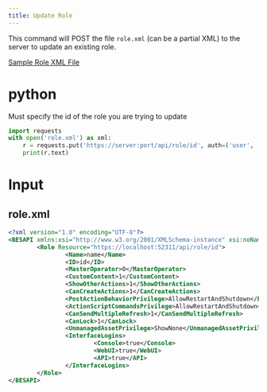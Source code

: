 ```yaml
---
title: Update Role
---
```


This command will POST the file `role.xml` (can be a partial XML) to the server to update an existing role.

[Sample Role XML File](./role.xml)

# python
Must specify the id of the role you are trying to update
```python
import requests
with open('role.xml') as xml:
	r = requests.put('https://server:port/api/role/id', auth=('user', 'password'), data=xml)
	print(r.text)
```

# Input
## role.xml
```xml
<?xml version="1.0" encoding="UTF-8"?>
<BESAPI xmlns:xsi="http://www.w3.org/2001/XMLSchema-instance" xsi:noNamespaceSchemaLocation="BESAPI.xsd">
        <Role Resource="https://localhost:52311/api/role/id">
                <Name>name</Name>
                <ID>id</ID>
                <MasterOperator>0</MasterOperator>
                <CustomContent>1</CustomContent>
                <ShowOtherActions>1</ShowOtherActions>
                <CanCreateActions>1</CanCreateActions>
                <PostActionBehaviorPrivilege>AllowRestartAndShutdown</PostActionBehaviorPrivilege>
                <ActionScriptCommandsPrivilege>AllowRestartAndShutdown</ActionScriptCommandsPrivilege>
                <CanSendMultipleRefresh>1</CanSendMultipleRefresh>
                <CanLock>1</CanLock>
                <UnmanagedAssetPrivilege>ShowNone</UnmanagedAssetPrivilege>
                <InterfaceLogins>
                        <Console>true</Console>
                        <WebUI>true</WebUI>
                        <API>true</API>
                </InterfaceLogins>
        </Role>
</BESAPI>
```